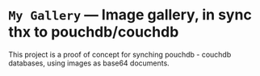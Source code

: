 # `My Gallery` — Image gallery, in sync thx to pouchdb/couchdb

This project is a proof of concept for synching pouchdb - couchdb databases, using images as base64 documents.
